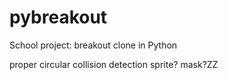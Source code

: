 # pybreakout
School project: breakout clone in Python

proper circular collision detection
    sprite? mask?ZZ
